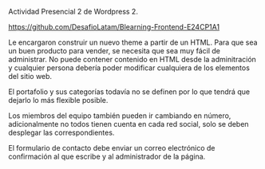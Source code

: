 Actividad Presencial 2 de Wordpress 2.

https://github.com/DesafioLatam/Blearning-Frontend-E24CP1A1

Le encargaron construir un nuevo theme a partir de un HTML. Para que sea un buen producto para vender, se necesita que sea muy fácil de administrar. No puede contener contenido en HTML desde la adminitración y cualquier persona debería poder modificar cualquiera de los elementos del sitio web.

El portafolio y sus categorías todavía no se definen por lo que tendrá que dejarlo lo más flexible posible.

Los miembros del equipo también pueden ir cambiando en número, adicionalmente no todos tienen cuenta en cada red social, solo se deben desplegar las correspondientes.

El formulario de contacto debe enviar un correo electrónico de confirmación al que escribe y al administrador de la página.
